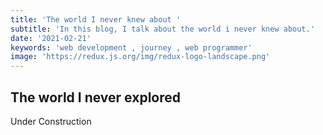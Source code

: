 ```yaml
---
title: 'The world I never knew about '
subtitle: 'In this blog, I talk about the world i never knew about.'
date: '2021-02-21'
keywords: 'web development , journey , web programmer'
image: 'https://redux.js.org/img/redux-logo-landscape.png'
---
```


## The world I never explored

Under Construction
